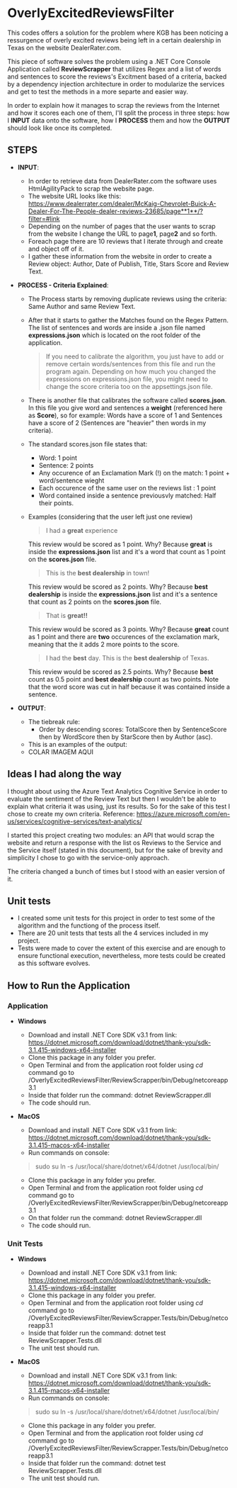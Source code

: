 

# OverlyExcitedReviewsFilter
This codes offers a solution for the problem where KGB has been noticing a ressurgence of overly excited reviews being left in a certain dealership in Texas on the website DealerRater.com.

This piece of software solves the problem using a .NET Core Console Application called **ReviewScrapper** that utilizes Regex and a list of words and sentences to score the reviews's Excitment based of a criteria, backed by a dependency injection architecture in order to modularize the services and get to test the methods in a more separte and easier way.

In order to explain how it manages to scrap the reviews from the Internet and how it scores each one of them, I'll split the process in three steps: how I **INPUT** data onto the software, how I **PROCESS** them and how the **OUTPUT** should look like once its completed.

## STEPS
- **INPUT**: 
	- In order to retrieve data from DealerRater.com the software uses HtmlAgilityPack to scrap the website page.
	- The website URL looks like this: https://www.dealerrater.com/dealer/McKaig-Chevrolet-Buick-A-Dealer-For-The-People-dealer-reviews-23685/page**1**/?filter=#link
	- Depending on the number of pages that the user wants to scrap from the website I change the URL to page**1**, page**2** and so forth.
	- Foreach page there are 10 reviews that I iterate through and create and object off of it.
	- I gather these information from the website in order to create a Review object:		Author, Date of Publish, Title, Stars Score and Review Text.
		
- **PROCESS - Criteria Explained**: 
	- The Process starts by removing duplicate reviews using the criteria: Same Author and same Review Text.
	- After that it starts to gather the Matches found on the Regex Pattern. The list of sentences and words are inside a .json file named **expressions.json** which is located on the root folder of the application. 
		> If you need to calibrate the algorithm, you just have to add or remove certain words/sentences from this file and run the program again. Depending on how much you changed the expressions on expressions.json file, you might need to change the score criteria too on the appsettings.json file.
		
	- There is another file that calibrates the software called **scores.json**. In this file you give word and sentences a **weight** (referenced here as **Score**), so for example: Words have a score of 1 and Sentences have a score of 2 (Sentences are "heavier" then words in my criteria).
	- The standard scores.json file states that:
		-  Word: 1 point
		- Sentence: 2 points
		- Any occurence of an Exclamation Mark (!) on the match: 1 point + word/sentence wieght
		- Each occurence of the same user on the reviews list : 1 point
		- Word contained inside a sentence previousvly matched: Half their points.
	- Examples (considering that the user left just one review)
		> I had a **great** experience 
		
		This review would be scored as 1 point. Why? Because **great** is inside the **expressions.json** list and it's a word that count as 1 point on the **scores.json** file.
		> This is the **best dealership** in town!

		This review would be scored as 2 points. Why? Because **best dealership** is inside the **expressions.json** list and it's a sentence that count as 2 points on the **scores.json** file.
		
		>That is **great!!**

		This review would be scored as 3 points. Why? Because **great** count as 1 point and there are **two** occurences of the exclamation mark, meaning that the it adds 2 more points to the score.
		>I had the **best** day. This is the **best dealership** of Texas.
		
		This review would be scored as 2.5 points. Why? Because **best** count as 0.5 point and **best dealership** count as two points. Note that the word score was cut in half because it was contained inside a sentence.
		
- **OUTPUT**:
	- The tiebreak rule:
		- Order by descending scores: TotalScore then by SentenceScore then by WordScore then by StarScore then by Author (asc).
	-	This is an examples of the output:
	-	COLAR IMAGEM AQUI


## Ideas I had along the way
I thought about using the Azure Text Analytics Cognitive Service in order to evaluate the sentiment of the Review Text but then I wouldn't be able to explain what criteria it was using, just its results. So for the sake of this test I chose to create my own criteria.
Reference: https://azure.microsoft.com/en-us/services/cognitive-services/text-analytics/

I started this project creating two modules: an API that would scrap the website and return a response with the list os Reviews to the Service and the Service itself (stated in this document), but for the sake of brevity and simplicity I chose to go with the service-only approach.

The criteria changed a bunch of times but I stood with an easier version of it.

## Unit tests
- I created some unit tests for this project in order to test some of the algorithm and the functiong of the process itself. 
- There are 20 unit tests that tests all the 4 services included in my project.
- Tests were made to cover the extent of this exercise and are enough to ensure functional execution, nevertheless, more tests could be created as this software evolves.

## How to Run the Application


### Application
- **Windows**
	- Download and install .NET Core SDK v3.1 from link: https://dotnet.microsoft.com/download/dotnet/thank-you/sdk-3.1.415-windows-x64-installer
	- Clone this package in any folder you prefer.
	- Open Terminal and from the application root folder using *cd* command go to /OverlyExcitedReviewsFilter/ReviewScrapper/bin/Debug/netcoreapp3.1
	- Inside that folder run the command: dotnet ReviewScrapper.dll
	- The code should run. 
	
- **MacOS**
	- Download and install .NET Core SDK v3.1 from link: https://dotnet.microsoft.com/download/dotnet/thank-you/sdk-3.1.415-macos-x64-installer
	- Run commands on console:
	> sudo su
	> ln -s /usr/local/share/dotnet/x64/dotnet /usr/local/bin/
	
	- Clone this package in any folder you prefer.
	- Open Terminal and from the application root folder using *cd* command go to /OverlyExcitedReviewsFilter/ReviewScrapper/bin/Debug/netcoreapp3.1
	- On that folder run the command: dotnet ReviewScrapper.dll
	- The code should run. 

### Unit Tests
- **Windows** 
	-   Download and install .NET Core SDK v3.1 from link:  https://dotnet.microsoft.com/download/dotnet/thank-you/sdk-3.1.415-windows-x64-installer
	-   Clone this package in any folder you prefer.
	-   Open Terminal and from the application root folder using  _cd_  command go to 			/OverlyExcitedReviewsFilter/ReviewScrapper.Tests/bin/Debug/netcoreapp3.1
	-   Inside that folder run the command: dotnet test ReviewScrapper.Tests.dll
	-   The unit test should run.
	
- **MacOS** 
	- Download and install .NET Core SDK v3.1 from link: https://dotnet.microsoft.com/download/dotnet/thank-you/sdk-3.1.415-macos-x64-installer
	- Run commands on console:
	> sudo su
	> ln -s /usr/local/share/dotnet/x64/dotnet /usr/local/bin/
	
	-   Clone this package in any folder you prefer.
	-   Open Terminal and from the application root folder using  _cd_  command go to 			/OverlyExcitedReviewsFilter/ReviewScrapper.Tests/bin/Debug/netcoreapp3.1
	-   Inside that folder run the command: dotnet test ReviewScrapper.Tests.dll
	-   The unit test should run.
